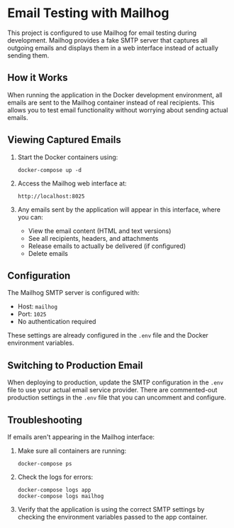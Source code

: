 # Email Testing with Mailhog

This project is configured to use Mailhog for email testing during development. Mailhog provides a fake SMTP server that captures all outgoing emails and displays them in a web interface instead of actually sending them.

## How it Works

When running the application in the Docker development environment, all emails are sent to the Mailhog container instead of real recipients. This allows you to test email functionality without worrying about sending actual emails.

## Viewing Captured Emails

1. Start the Docker containers using:
   ```
   docker-compose up -d
   ```

2. Access the Mailhog web interface at:
   ```
   http://localhost:8025
   ```

3. Any emails sent by the application will appear in this interface, where you can:
   - View the email content (HTML and text versions)
   - See all recipients, headers, and attachments
   - Release emails to actually be delivered (if configured)
   - Delete emails

## Configuration

The Mailhog SMTP server is configured with:
- Host: `mailhog`
- Port: `1025`
- No authentication required

These settings are already configured in the `.env` file and the Docker environment variables.

## Switching to Production Email

When deploying to production, update the SMTP configuration in the `.env` file to use your actual email service provider. There are commented-out production settings in the `.env` file that you can uncomment and configure.

## Troubleshooting

If emails aren't appearing in the Mailhog interface:

1. Make sure all containers are running:
   ```
   docker-compose ps
   ```

2. Check the logs for errors:
   ```
   docker-compose logs app
   docker-compose logs mailhog
   ```

3. Verify that the application is using the correct SMTP settings by checking the environment variables passed to the app container.

